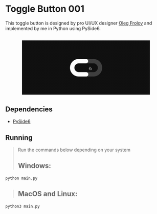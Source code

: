 # Toggle Button 001
This toggle button is designed by pro UI/UX designer [Oleg Frolov](https://dribbble.com/shots/4225063-Switcher-XXXV) and implemented by me in Python using PySide6.
##
<p align="center">
  <img width=400 src="https://github.com/parhamoyan/ToggleButton-001/blob/main/toggle-button.gif">
</p>

## Dependencies
- [PySide6](https://pypi.org/project/PySide6/)

## Running
> Run the commands below depending on your system
> ## **Windows**:
```console
python main.py
```
> ## **MacOS and Linux**:
```console
python3 main.py
```
